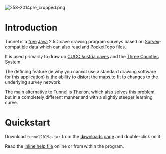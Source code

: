 ![258-2014pre_cropped.png](https://bitbucket.org/repo/RAM7a/images/1781682270-258-2014pre_cropped.png)

# Introduction #

Tunnel is a [free](http://www.gnu.org/) [Java](http://sun.java.net/) 2.5D cave drawing program surveys based on [Survex](http://www.survex.com/)-compatible data which can also read and [PocketTopo](http://paperless.bheeb.ch/) files.

It is used primarily to draw up [CUCC Austria caves](http://expo.survex.com/) and the [Three Counties System](http://cave-registry.org.uk/nengland).  

The defining feature (ie why you cannot use a standard drawing software for this application) is the ability to distort the maps to fit to changes to the underlying survey network.  

The main alternative to Tunnel is [Therion](http://therion.sk), which also solves this problem, but in a completely different manner and with a slightly steeper learning curve.

# Quickstart #

Download `tunnel2019a.jar` from the [downloads page](https://github.com/CaveSurveying/tunnelx/releases) and double-click on it.

Read the [inline help file](https://github.com/CaveSurveying/tunnelx/blob/master/symbols/helpfile.html) online or from within the program.
